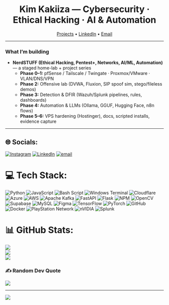 <!-- Profile README for @kakiizart -->
<h1 align="center">Kim Kakiiza — Cybersecurity · Ethical Hacking · AI & Automation</h1>

<p align="center">
  <a href="https://github.com/kakiizart?tab=repositories">Projects</a> •
  <a href="https://linkedin.com/in/Kim-Kakiiza">LinkedIn</a> •
  <a href="mailto:kimkakiiza@gmail.com">Email</a>
</p>

---

### What I’m building
- **NerdSTUFF (Ethical Hacking, Pentest+, Networks, AI/ML, Automation)** — a staged home-lab + project series  
  - **Phase 0–1:** pfSense / Tailscale / Twingate · Proxmox/VMware · VLAN/DNS/VPN  
  - **Phase 2:** Offensive lab (DVWA, Fluxion, SIP spoof sim, stego/fileless demos)  
  - **Phase 3:** Detection & DFIR (Wazuh/Splunk pipelines, rules, dashboards)  
  - **Phase 4:** Automation & LLMs (Ollama, GGUF, Hugging Face, n8n flows)  
  - **Phase 5–6:** VPS hardening (Hostinger), docs, scripted installs, evidence capture

---

## 🌐 Socials:
[![Instagram](https://img.shields.io/badge/Instagram-%23E4405F.svg?logo=Instagram&logoColor=white)](https://instagram.com/kakiizarrt) [![LinkedIn](https://img.shields.io/badge/LinkedIn-%230077B5.svg?logo=linkedin&logoColor=white)](https://linkedin.com/in/Kim-Kakiiza) [![email](https://img.shields.io/badge/Email-D14836?logo=gmail&logoColor=white)](mailto:kimkakiiza@gmail.com) 

# 💻 Tech Stack:
![Python](https://img.shields.io/badge/python-3670A0?style=for-the-badge&logo=python&logoColor=ffdd54) ![JavaScript](https://img.shields.io/badge/javascript-%23323330.svg?style=for-the-badge&logo=javascript&logoColor=%23F7DF1E) ![Bash Script](https://img.shields.io/badge/bash_script-%23121011.svg?style=for-the-badge&logo=gnu-bash&logoColor=white) ![Windows Terminal](https://img.shields.io/badge/Windows%20Terminal-%234D4D4D.svg?style=for-the-badge&logo=windows-terminal&logoColor=white) ![Cloudflare](https://img.shields.io/badge/Cloudflare-F38020?style=for-the-badge&logo=Cloudflare&logoColor=white) ![Azure](https://img.shields.io/badge/azure-%230072C6.svg?style=for-the-badge&logo=microsoftazure&logoColor=white) ![AWS](https://img.shields.io/badge/AWS-%23FF9900.svg?style=for-the-badge&logo=amazon-aws&logoColor=white) ![Apache Kafka](https://img.shields.io/badge/Apache%20Kafka-000?style=for-the-badge&logo=apachekafka) ![FastAPI](https://img.shields.io/badge/FastAPI-005571?style=for-the-badge&logo=fastapi) ![Flask](https://img.shields.io/badge/flask-%23000.svg?style=for-the-badge&logo=flask&logoColor=white) ![NPM](https://img.shields.io/badge/NPM-%23CB3837.svg?style=for-the-badge&logo=npm&logoColor=white) ![OpenCV](https://img.shields.io/badge/opencv-%23white.svg?style=for-the-badge&logo=opencv&logoColor=black) ![Supabase](https://img.shields.io/badge/Supabase-3ECF8E?style=for-the-badge&logo=supabase&logoColor=white) ![MySQL](https://img.shields.io/badge/mysql-4479A1.svg?style=for-the-badge&logo=mysql&logoColor=white) ![Figma](https://img.shields.io/badge/figma-%23F24E1E.svg?style=for-the-badge&logo=figma&logoColor=white) ![TensorFlow](https://img.shields.io/badge/TensorFlow-%23FF6F00.svg?style=for-the-badge&logo=TensorFlow&logoColor=white) ![PyTorch](https://img.shields.io/badge/PyTorch-%23EE4C2C.svg?style=for-the-badge&logo=PyTorch&logoColor=white) ![GitHub](https://img.shields.io/badge/github-%23121011.svg?style=for-the-badge&logo=github&logoColor=white) ![Docker](https://img.shields.io/badge/docker-%230db7ed.svg?style=for-the-badge&logo=docker&logoColor=white) ![PlayStation Network](https://img.shields.io/badge/PSN-%230070D1.svg?style=for-the-badge&logo=Playstation&logoColor=white) ![nVIDIA](https://img.shields.io/badge/nVIDIA-%2376B900.svg?style=for-the-badge&logo=nVIDIA&logoColor=white) ![Splunk](https://img.shields.io/badge/splunk-%23000000.svg?style=for-the-badge&logo=splunk&logoColor=white)

# 📊 GitHub Stats:
![](https://github-readme-stats.vercel.app/api?username=kakiizart&theme=dark&hide_border=false&include_all_commits=true&count_private=true)<br/>
![](https://nirzak-streak-stats.vercel.app/?user=kakiizart&theme=dark&hide_border=false)<br/>
![](https://github-readme-stats.vercel.app/api/top-langs/?username=kakiizart&theme=dark&hide_border=false&include_all_commits=true&count_private=true&layout=compact)

<!--## 🏆 GitHub Trophies
![](https://github-profile-trophy.vercel.app/?username=kakiizart&theme=radical&no-frame=true&no-bg=true&margin-w=4) -->

### ✍️ Random Dev Quote
![](https://quotes-github-readme.vercel.app/api?type=horizontal&theme=radical)

<!--### 🔝 Top Contributed Repo
![](https://github-contributor-stats.vercel.app/api?username=kakiizart&limit=5&theme=dark&combine_all_yearly_contributions=true) -->

---

[![](https://visitcount.itsvg.in/api?id=kakiizart&icon=0&color=0)](https://visitcount.itsvg.in)


